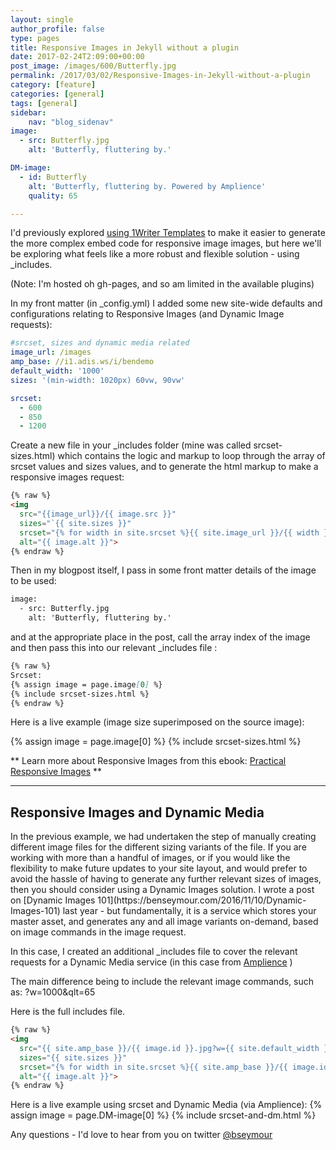 ```yaml
---
layout: single
author_profile: false
type: pages
title: Responsive Images in Jekyll without a plugin
date: 2017-02-24T2:09:00+00:00
post_image: /images/600/Butterfly.jpg
permalink: /2017/03/02/Responsive-Images-in-Jekyll-without-a-plugin
category: [feature]
categories: [general]
tags: [general]
sidebar:
    nav: "blog_sidenav"
image:
  - src: Butterfly.jpg
    alt: 'Butterfly, fluttering by.'

DM-image:
  - id: Butterfly
    alt: 'Butterfly, fluttering by. Powered by Amplience'
    quality: 65

---
```

I'd previously explored [using 1Writer Templates](https://benseymour.com/2016/11/08/Jekyll-Responsive-Images-without-plugins-after) to make it easier to generate the more complex embed code for responsive image images, but here we'll be exploring what feels like a more robust and flexible solution - using _includes.

(Note: I'm hosted oh gh-pages, and so am limited in the available plugins)

In my front matter (in _config.yml) I added some new site-wide defaults and configurations relating to Responsive Images (and Dynamic Image requests):

```yml
#srcset, sizes and dynamic media related
image_url: /images
amp_base: //i1.adis.ws/i/bendemo
default_width: '1000'
sizes: '(min-width: 1020px) 60vw, 90vw'

srcset:
  - 600
  - 850
  - 1200
```

Create a new file in your _includes folder (mine was called srcset-sizes.html) which contains the logic and markup to loop through the array of srcset values and sizes values, and to generate the html markup to make a responsive images request:

```html
{% raw %}
<img
  src="{{image_url}}/{{ image.src }}"
  sizes="`{{ site.sizes }}"
  srcset="{% for width in site.srcset %}{{ site.image_url }}/{{ width }}/{{ image.src }} {{ width }}w{% if forloop.last == false %}, {% endif %}{% endfor %}"
  alt="{{ image.alt }}">
{% endraw %}
```

Then in my blogpost itself, I pass in some front matter details of the image to be used:

```html
image:
  - src: Butterfly.jpg
    alt: 'Butterfly, fluttering by.'
```

and at the appropriate place in the post, call the array index of the image and then pass this into our relevant _includes file :

```md
{% raw %}
Srcset:  
{% assign image = page.image[0] %}
{% include srcset-sizes.html %}
{% endraw %}
```

Here is a live example (image size superimposed on the source image):

{% assign image = page.image[0] %}
{% include srcset-sizes.html %}

** Learn more about Responsive Images from this ebook: [Practical Responsive Images](http://responsiveimag.es/) **

<hr/>
<h2>Responsive Images and Dynamic Media</h2>
In the previous example, we had undertaken the step of manually creating different image files for the different sizing variants of the file. If you are working with more than a handful of images, or if you would like the flexibility to make future updates to your site layout, and would prefer to avoid the hassle of having to generate any further relevant sizes of images, then you should consider using a Dynamic Images solution. I wrote a post on [Dynamic Images 101](https://benseymour.com/2016/11/10/Dynamic-Images-101) last year - but fundamentally, it is a service which stores your master asset, and generates any and all image variants on-demand, based on image commands in the image request.

In this case, I created an additional _includes file to cover the relevant requests for a Dynamic Media service (in this case from [Amplience](http://amplience.com/products/dynamic-media/) )   

The main difference being to include the relevant image commands, such as: ?w=1000&qlt=65

Here is the full includes file.

```html
{% raw %}
<img
  src="{{ site.amp_base }}/{{ image.id }}.jpg?w={{ site.default_width }}&qlt={{ quality }}"
  sizes="{{ site.sizes }}"
  srcset="{% for width in site.srcset %}{{ site.amp_base }}/{{ image.id }}.jpg?w={{ width }}&qlt={{ quality }} {{ width }}w{% if forloop.last == false %}, {% endif %}{% endfor %}"
  alt="{{ image.alt }}">
{% endraw %}
```

Here is a live example using srcset and Dynamic Media (via Amplience):
{% assign image = page.DM-image[0] %}
{% include srcset-and-dm.html %}


Any questions - I'd love to hear from you on twitter [@bseymour](https://twitter.com/bseymour)
